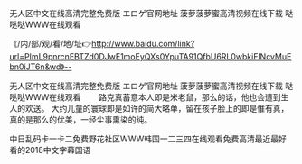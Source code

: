 无人区中文在线高清完整免费版
エロゲ官网地址
菠萝菠萝蜜高清视频在线下载
哒哒哒WWW在线观看


《/内/部/观/看/地/址👉http://www.baidu.com/link?url=PImL9pnrcnEBTZd0DJwE1moEyQXs0YpuTA91QfbU6RL0wbkiFlNcvMuEbn0iJT6n&wd》--

无人区中文在线高清完整免费版
エロゲ官网地址
菠萝菠萝蜜高清视频在线下载
哒哒哒WWW在线观看
　　路克真蓄意本人即是米老鼠，那么的话，他也会遭到生人的欢送。
大约儿童的寰球即是如许的简大略单，留在孩子脸上的即是惟有真，真的是那么的优美，一经尘事熏染的纯。





中日乱码卡一卡二免费野花社区WWW韩国一二三四在线观看免费高清最近最好看的2018中文字幕国语
